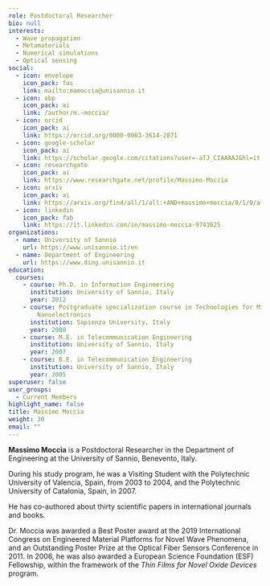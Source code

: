 ```yaml
---
role: Postdoctoral Researcher
bio: null
interests:
  - Wave propagation
  - Metamaterials
  - Numerical simulations
  - Optical sensing
social:
  - icon: envelope
    icon_pack: fas
    link: mailto:mamoccia@unisannio.it
  - icon: obp
    icon_pack: ai
    link: /author/m.-moccia/
  - icon: orcid
    icon_pack: ai
    link: https://orcid.org/0000-0003-3614-2871
  - icon: google-scholar
    icon_pack: ai
    link: https://scholar.google.com/citations?user=-aTJ_CIAAAAJ&hl=it
  - icon: researchgate
    icon_pack: ai
    link: https://www.researchgate.net/profile/Massimo-Moccia
  - icon: arxiv
    icon_pack: ai
    link: https://arxiv.org/find/all/1/all:+AND+massimo+moccia/0/1/0/all/0/1
  - icon: linkedin
    icon_pack: fab
    link: https://it.linkedin.com/in/massimo-moccia-9743625
organizations:
  - name: University of Sannio
    url: https://www.unisannio.it/en
  - name: Department of Engineering
    url: https://www.ding.unisannio.it
education:
  courses:
    - course: Ph.D. in Information Engineering
      institution: University of Sannio, Italy
      year: 2012
    - course: Postgraduate specialization course in Technologies for Micro and
        Nanoelectronics
      institution: Sapienza University, Italy
      year: 2008
    - course: M.E. in Telecommunication Engineering
      institution: University of Sannio, Italy
      year: 2007
    - course: B.E. in Telecommunication Engineering
      institution: University of Sannio, Italy
      year: 2005
superuser: false
user_groups:
  - Current Members
highlight_name: false
title: Massimo Moccia
weight: 30
email: ""
---
```

**Massimo Moccia** is a Postdoctoral Researcher in the Department of Engineering at the University of Sannio, Benevento, Italy.

During his study program, he was a Visiting Student with the Polytechnic University of Valencia, Spain, from 2003 to 2004, and the Polytechnic University of Catalonia, Spain, in 2007.

He has co-authored about thirty scientific papers in international journals and books. 

Dr. Moccia was awarded a Best Poster award at the 2019 International Congress on Engineered Material Platforms for Novel Wave Phenomena, and an Outstanding Poster Prize at the Optical Fiber Sensors Conference in 2011. In 2006, he was also awarded a European Science Foundation (ESF) Fellowship, within the framework of the *Thin Films for Novel Oxide Devices* program.
